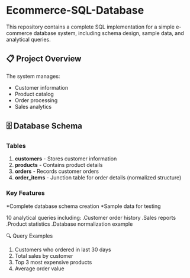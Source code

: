 # Ecommerce-SQL-Database
This repository contains a complete SQL implementation for a simple e-commerce database system, including schema design, sample data, and analytical queries.

## 📋 Project Overview

The system manages:
- Customer information
- Product catalog
- Order processing
- Sales analytics

## 🗄️ Database Schema

### Tables
1. **customers** - Stores customer information
2. **products** - Contains product details
3. **orders** - Records customer orders
4. **order_items** - Junction table for order details (normalized structure)

### Key Features
*Complete database schema creation
*Sample data for testing

10 analytical queries including:
  .Customer order history
  .Sales reports
  .Product statistics
  .Database normalization example

🔍 Query Examples
1. Customers who ordered in last 30 days
2. Total sales by customer
3. Top 3 most expensive products
4. Average order value

